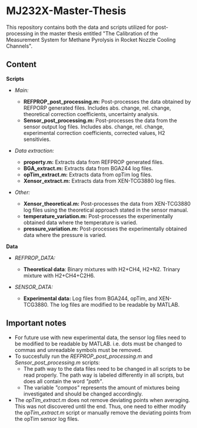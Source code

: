 # MJ232X-Master-Thesis
This repository contains both the data and scripts utilized for post-processing in the master thesis entitled "The Calibration of the Measurement System for Methane Pyrolysis in Rocket Nozzle Cooling Channels". 

## Content
**Scripts**
- *Main:*
  - **REFPROP_post_processing.m:** Post-processes the data obtained by REFPORP generated files. Includes abs. change, rel. change, theoretical correction coefficients, uncertainty analysis. 
  - **Sensor_post_processing.m:** Post-processes the data from the sensor output log files. Includes abs. change, rel. change, experimental correction coefficients, corrected values, H2 sensitivies. 
 
- *Data extraction:*
  - **property.m:** Extracts data from REFPROP generated files.
  - **BGA_extract.m:** Extracts data from BGA244 log files.
  - **opTim_extract.m:** Extracts data from opTim log files.
  - **Xensor_extract.m:** Extracts data from XEN-TCG3880 log files.
 
- *Other:*
  - **Xensor_theoretical.m:** Post-processes the data from XEN-TCG3880 log files using the theoretical approach stated in the sensor manual. 
  - **temperature_variation.m:** Post-processes the experimentally obtained data where the temperature is varied. 
  - **pressure_variation.m:** Post-processes the experimentally obtained data where the pressure is varied. 

**Data**
- *REFPROP_DATA:*
  - **Theoretical data**: Binary mixtures with H2+CH4, H2+N2. Trinary mixture with H2+CH4+C2H6. 

- *SENSOR_DATA:*
  - **Experimental data:** Log files from BGA244, opTim, and XEN-TCG3880. The log files are modified to be readable by MATLAB.


## Important notes
- For future use with new experimental data, the sensor log files need to be modified to be readable by MATLAB. i.e. dots must be changed to commas and unreadable symbols must be removed.
- To succesfully run the *REFPROP_post_processing.m* and *Sensor_post_processing.m* scripts:
  - The path way to the data files need to be changed in all scripts to be read properly. The path way is labeled differently in all scripts, but does all contain the word *"path"*.
  - The variable *"compos"* represents the amount of mixtures being investigated and should be changed accordingly. 
- The *opTim_extract.m* does not remove deviating points when averaging. This was not discovered until the end. Thus, one need to either modify the *opTim_extract.m* script or manually remove the deviating points from the opTim sensor log files. 
